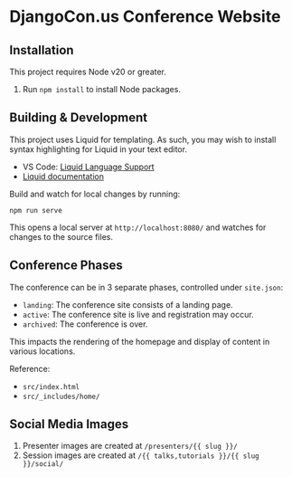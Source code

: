 # DjangoCon.us Conference Website

## Installation

This project requires Node v20 or greater.

1. Run `npm install` to install Node packages.

## Building & Development

This project uses Liquid for templating. As such, you may wish to install syntax highlighting for Liquid in your text editor.

* VS Code: [Liquid Language Support](https://marketplace.visualstudio.com/items?itemName=neilding.language-liquid)
* [Liquid documentation](https://liquidjs.com/)

Build and watch for local changes by running:

`npm run serve`

This opens a local server at `http://localhost:8080/` and watches for changes to the source files.

## Conference Phases

The conference can be in 3 separate phases, controlled under `site.json`:

* `landing`: The conference site consists of a landing page.
* `active`: The conference site is live and registration may occur.
* `archived`: The conference is over.

This impacts the rendering of the homepage and display of content in various locations.

Reference:

* `src/index.html`
* `src/_includes/home/`

## Social Media Images

1. Presenter images are created at `/presenters/{{ slug }}/`
2. Session images are created at `/{{ talks,tutorials }}/{{ slug }}/social/`
